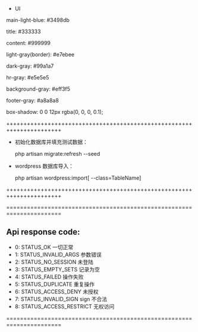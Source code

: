- UI

main-light-blue: #3498db

title: #333333

content: #999999

light-gray(border): #e7ebee

dark-gray: #99a1a7

hr-gray: #e5e5e5

background-gray: #eff3f5

footer-gray: #a8a8a8

box-shadow: 0 0 12px rgba(0, 0, 0, 0.1);

++++++++++++++++++++++++++++++++++++++++++++++++++++++++++++++++++++++

- 初始化数据库并填充测试数据：

    php artisan migrate:refresh --seed

- wordpress 数据库导入：

    php artisan wordpress:import[ --class=TableName]

++++++++++++++++++++++++++++++++++++++++++++++++++++++++++++++++++++++

======================================================================
## Api response code:

- 0:    STATUS_OK                       一切正常
- 1:    STATUS_INVALID_ARGS             参数错误
- 2:    STATUS_NO_SESSION               未登陆
- 3:    STATUS_EMPTY_SETS               记录为空
- 4:    STATUS_FAILED                   操作失败
- 5:    STATUS_DUPLICATE                重复操作
- 6:    STATUS_ACCESS_DENY              未授权
- 7:    STATUS_INVALID_SIGN             sign 不合法
- 8:    STATUS_ACCESS_RESTRICT          无权访问

======================================================================
